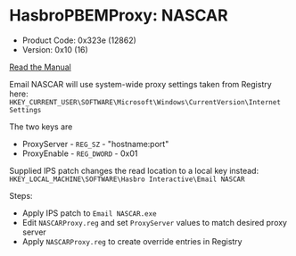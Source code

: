 # HasbroPBEMProxy: NASCAR

* Product Code: 0x323e (12862)
* Version: 0x10 (16)

[Read the Manual](./help.html)

Email NASCAR will use system-wide proxy settings taken from Registry here:
`HKEY_CURRENT_USER\SOFTWARE\Microsoft\Windows\CurrentVersion\Internet Settings`

The two keys are 
* ProxyServer - `REG_SZ` - "hostname:port"
* ProxyEnable - `REG_DWORD` - 0x01

Supplied IPS patch changes the read location to a local key instead:
`HKEY_LOCAL_MACHINE\SOFTWARE\Hasbro Interactive\Email NASCAR`

Steps:
* Apply IPS patch to `Email NASCAR.exe`
* Edit `NASCARProxy.reg` and set `ProxyServer` values to match desired proxy server
* Apply `NASCARProxy.reg` to create override entries in Registry

